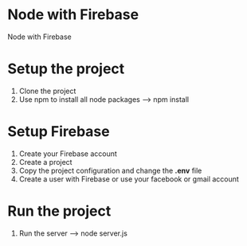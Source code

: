 # Node with Firebase
Node with Firebase

# Setup the project
1. Clone the project
2. Use npm to install all node packages --> npm install

# Setup Firebase
1. Create your Firebase account
2. Create a project
3. Copy the project configuration and change the **.env** file
4. Create a user with Firebase or use your facebook or gmail account

# Run the project
1. Run the server --> node server.js
